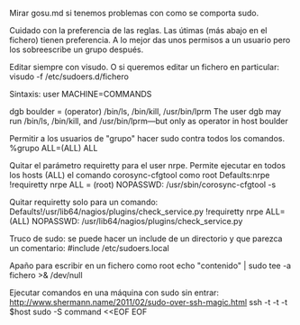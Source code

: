 Mirar gosu.md si tenemos problemas con como se comporta sudo.

Cuidado con la preferencia de las reglas. Las útimas (más abajo en el fichero) tienen preferencia. A lo mejor das unos permisos a un usuario pero los sobreescribe un grupo después.

Editar siempre con visudo.
O si queremos editar un fichero en particular:
visudo -f /etc/sudoers.d/fichero


Sintaxis:
user    MACHINE=COMMANDS

dgb     boulder = (operator) /bin/ls, /bin/kill, /usr/bin/lprm
The user dgb may run /bin/ls, /bin/kill, and /usr/bin/lprm—but only as operator in host boulder

Permitir a los usuarios de "grupo" hacer sudo contra todos los comandos.
%grupo ALL=(ALL) ALL

Quitar el parámetro requiretty para el user nrpe. Permite ejecutar en todos los hosts (ALL) el comando corosync-cfgtool como root
Defaults:nrpe !requiretty
nrpe ALL = (root) NOPASSWD: /usr/sbin/corosync-cfgtool -s

Quitar requiretty solo para un comando:
Defaults!/usr/lib64/nagios/plugins/check_service.py !requiretty
nrpe  ALL=(ALL) NOPASSWD: /usr/lib64/nagios/plugins/check_service.py

Truco de sudo: se puede hacer un include de un directorio y que parezca un comentario:
#include /etc/sudoers.local


Apaño para escribir en un fichero como root
echo "contenido" | sudo tee -a fichero >& /dev/null


Ejecutar comandos en una máquina con sudo sin entrar: http://www.shermann.name/2011/02/sudo-over-ssh-magic.html
ssh -t -t -t $host sudo -S command <<EOF
<enter your password here>
EOF

